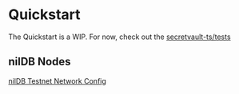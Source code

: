 # Quickstart

The Quickstart is a WIP. For now, check out the [secretvault-ts/tests](https://github.com/NillionNetwork/secretvaults-ts/tree/main/tests)

## nilDB Nodes

[nilDB Testnet Network Config](/network#nildb-nodes)
